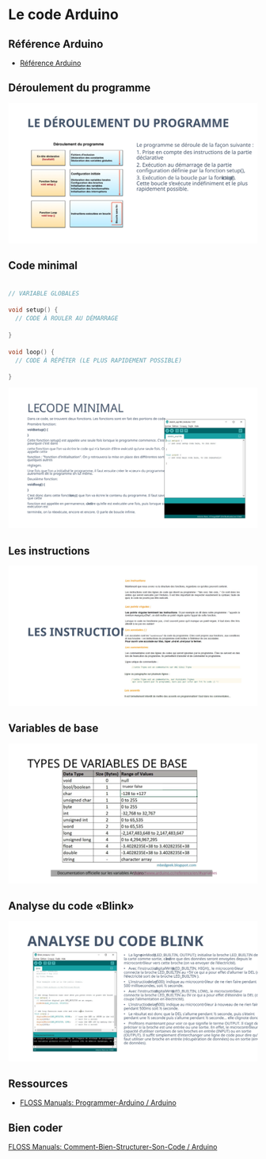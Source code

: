 # Le code Arduino

## Référence Arduino

* [Référence Arduino](https://www.arduino.cc/reference/en/)

## Déroulement du programme

![...](arduino_code/Slide1.SVG)

## Code minimal

```cpp

// VARIABLE GLOBALES

void setup() {
  // CODE À ROULER AU DÉMARRAGE

}

void loop() {
  // CODE À RÉPÉTER (LE PLUS RAPIDEMENT POSSIBLE)

}
```



![...](arduino_code/Slide2.SVG)

## Les instructions 



![...](arduino_code/Slide3.SVG)

## Variables de base



![...](arduino_code/Slide4.SVG)

## Analyse du code «Blink»

![...](arduino_code/Slide5.SVG)

## Ressources

* [FLOSS Manuals: Programmer-Arduino / Arduino](https://fr.flossmanuals.net/arduino/programmer-arduino/)

## Bien coder

[FLOSS Manuals: Comment-Bien-Structurer-Son-Code / Arduino](https://fr.flossmanuals.net/arduino/comment-bien-structurer-son-code/)